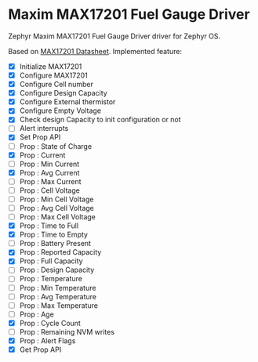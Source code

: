 # Maxim MAX17201 Fuel Gauge Driver

Zephyr Maxim MAX17201 Fuel Gauge Driver driver for Zephyr OS.

Based on [MAX17201 Datasheet](https://www.mouser.fr/datasheet/2/609/MAX17201_MAX17215-3469373.pdf). Implemented feature:

- [X] Initialize MAX17201
- [X] Configure MAX17201
- [X] Configure Cell number
- [X] Configure Design Capacity
- [X] Configure External thermistor
- [X] Configure Empty Voltage
- [X] Check design Capacity to init configuration or not
- [ ] Alert interrupts
- [X] Set Prop API
- [ ] Prop : State of Charge
- [X] Prop : Current
- [ ] Prop : Min Current
- [X] Prop : Avg Current
- [ ] Prop : Max Current
- [ ] Prop : Cell Voltage
- [ ] Prop : Min Cell Voltage
- [ ] Prop : Avg Cell Voltage
- [ ] Prop : Max Cell Voltage
- [X] Prop : Time to Full
- [X] Prop : Time to Empty
- [ ] Prop : Battery Present
- [X] Prop : Reported Capacity
- [X] Prop : Full Capacity
- [ ] Prop : Design Capacity
- [ ] Prop : Temperature
- [ ] Prop : Min Temperature
- [ ] Prop : Avg Temperature
- [ ] Prop : Max Temperature
- [ ] Prop : Age
- [X] Prop : Cycle Count
- [ ] Prop : Remaining NVM writes
- [X] Prop : Alert Flags
- [X] Get Prop API
